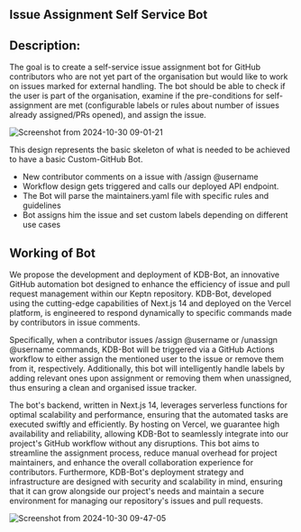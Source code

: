 ## Issue Assignment Self Service Bot

## Description:

The goal is to create a self-service issue assignment bot for GitHub contributors who are not yet part of the organisation but would like to work on issues marked for external handling. The bot should be able to check if the user is part of the organisation, examine if the pre-conditions for self-assignment are met (configurable labels or rules about number of issues already assigned/PRs opened), and assign the issue.

![Screenshot from 2024-10-30 09-01-21](https://github.com/user-attachments/assets/8582594f-7891-44cd-b5ae-36a06c4669aa)


This design represents the basic skeleton of what is needed to be achieved to have a basic Custom-GitHub Bot.

- New contributor comments on a issue with /assign    @username 
- Workflow design gets triggered and calls our deployed API endpoint. 
- The Bot will parse the maintainers.yaml file with specific rules and guidelines
- Bot assigns him the issue and set custom labels depending on different use cases

## Working of Bot

We propose the development and deployment of KDB-Bot, an innovative GitHub automation bot designed to enhance the efficiency of issue and pull request management within our Keptn repository. KDB-Bot, developed using the cutting-edge capabilities of Next.js 14 and deployed on the Vercel platform, is engineered to respond dynamically to specific commands made by contributors in issue comments. 

Specifically, when a contributor issues /assign @username or /unassign @username commands, KDB-Bot will be triggered via a GitHub Actions workflow to either assign the mentioned user to the issue or remove them from it, respectively. Additionally, this bot will intelligently handle labels by adding relevant ones upon assignment or removing them when unassigned, thus ensuring a clean and organised issue tracker.

The bot's backend, written in Next.js 14, leverages serverless functions for optimal scalability and performance, ensuring that the automated tasks are executed swiftly and efficiently. By hosting on Vercel, we guarantee high availability and reliability, allowing KDB-Bot to seamlessly integrate into our project's GitHub workflow without any disruptions. This bot aims to streamline the assignment process, reduce manual overhead for project maintainers, and enhance the overall collaboration experience for contributors. Furthermore, KDB-Bot's deployment strategy and infrastructure are designed with security and scalability in mind, ensuring that it can grow alongside our project's needs and maintain a secure environment for managing our repository's issues and pull requests.

![Screenshot from 2024-10-30 09-47-05](https://github.com/user-attachments/assets/2358f6f1-c53e-49e8-b025-ad1c6e86c4e0)

